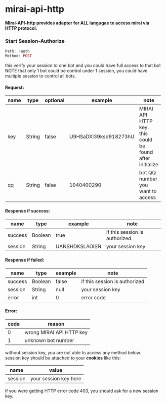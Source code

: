 # mirai-api-http

<b>
Mirai-API-http provides adapter for ALL langugae to access mirai via HTTP protocol.<br>
</b>
  

### Start Session-Authorize

```php
Path: /auth
Method: POST
```
this verify your session to one bot and you could have full access to that bot<br>
NOTE that only 1 bot could be control under 1 session, you could have multiple session to control all bots.

#### Request:<br>

|  name    | type | optional|example|note|
| --- | --- | --- | --- | --- |
| key  |  String |false|U9HSaDXl39ksd918273hU|MIRAI API HTTP key, this could be found after initialize|
| qq   |  String |false|1040400290|bot QQ number you want to access|

 
#### Response if success:<br>

|  name    | type | example|note|
| --- | --- | ---  | --- |
| success |Boolean |true|if this session is authorized|
| session |String |UANSHDKSLAOISN|your session key|


#### Response if failed:<br>

|  name    | type | example|note|
| --- | --- | ---  | --- |
| success |Boolean |false|if this session is authorized|
| session |String |null|your session key|
| error |int |0|error code|

#### Error:<br>

|  code    | reason|
| --- | --- |
| 0 | wrong MIRAI API HTTP key |
| 1 | unknown bot number |


 without session key, you are not able to access any method below.</br>
 session key should be attached to your <b>cookies</b> like this:
 
 |  name    | value |
 | --- | --- |
 | session |your session key here |
 
 if you were getting HTTP error code 403, you should ask for a new session key.
